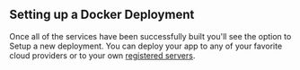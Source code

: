 


## Setting up a Docker Deployment
 Once all of the services have been successfully built you'll see the option to Setup a new deployment. You can deploy your app to any of your favorite cloud providers or to your own [registered servers](http://help.cloud66.com/deployment/registered-servers).

    

        


